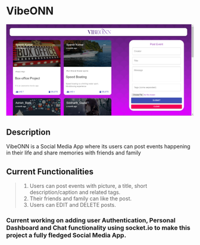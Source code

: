 # VibeONN
<!-- <img width=28% src = "https://github.com/sparshkr24/VibeONN/blob/master/client/public/VibeONN.png"> -->
<img src = "https://github.com/sparshkr24/VibeONN/blob/master/client/src/images/Screenshot%20(344).png">

## Description
VibeONN is a Social Media App where its users can post events happening in their life and share memories with friends and family

## Current Functionalities
> 1. Users can post events with picture, a title, short description/caption and related tags.
> 2. Their friends and family can like the post.
> 3. Users can EDIT and DELETE posts.

### Current working on adding **user Authentication**, **Personal Dashboard** and **Chat functionality** using socket.io to make this project a fully fledged Social Media App.
